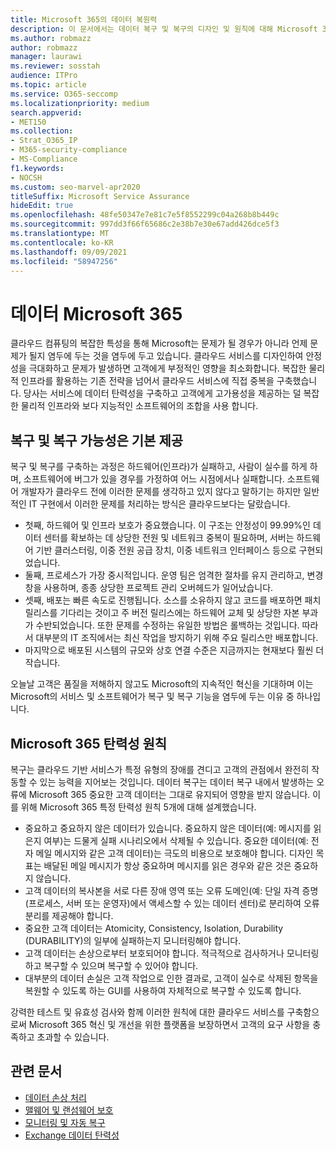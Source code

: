 ```yaml
---
title: Microsoft 365의 데이터 복원력
description: 이 문서에서는 데이터 복구 및 복구의 디자인 및 원칙에 대해 Microsoft 365.
ms.author: robmazz
author: robmazz
manager: laurawi
ms.reviewer: sosstah
audience: ITPro
ms.topic: article
ms.service: O365-seccomp
ms.localizationpriority: medium
search.appverid:
- MET150
ms.collection:
- Strat_O365_IP
- M365-security-compliance
- MS-Compliance
f1.keywords:
- NOCSH
ms.custom: seo-marvel-apr2020
titleSuffix: Microsoft Service Assurance
hideEdit: true
ms.openlocfilehash: 48fe50347e7e81c7e5f8552299c04a268b8b449c
ms.sourcegitcommit: 997dd3f66f65686c2e38b7e30e67add426dce5f3
ms.translationtype: MT
ms.contentlocale: ko-KR
ms.lasthandoff: 09/09/2021
ms.locfileid: "58947256"
---
```

# <a name="data-resiliency-in-microsoft-365"></a>데이터 Microsoft 365

클라우드 컴퓨팅의 복잡한 특성을 통해 Microsoft는 문제가 될 경우가 아니라 언제 문제가 될지 염두에 두는 것을 염두에 두고 있습니다. 클라우드 서비스를 디자인하여 안정성을 극대화하고 문제가 발생하면 고객에게 부정적인 영향을 최소화합니다. 복잡한 물리적 인프라를 활용하는 기존 전략을 넘어서 클라우드 서비스에 직접 중복을 구축했습니다. 당사는 서비스에 데이터 탄력성을 구축하고 고객에게 고가용성을 제공하는 덜 복잡한 물리적 인프라와 보다 지능적인 소프트웨어의 조합을 사용 합니다.

## <a name="resiliency-and-recoverability-are-built-in"></a>복구 및 복구 가능성은 기본 제공

복구 및 복구를 구축하는 과정은 하드웨어(인프라)가 실패하고, 사람이 실수를 하게 하며, 소프트웨어에 버그가 있을 경우를 가정하여 어느 시점에서나 실패합니다. 소프트웨어 개발자가 클라우드 전에 이러한 문제를 생각하고 있지 않다고 말하기는 하지만 일반적인 IT 구현에서 이러한 문제를 처리하는 방식은 클라우드보다는 달랐습니다.

- 첫째, 하드웨어 및 인프라 보호가 중요했습니다. 이 구조는 안정성이 99.99%인 데이터 센터를 확보하는 데 상당한 전원 및 네트워크 중복이 필요하며, 서버는 하드웨어 기반 클러스터링, 이중 전원 공급 장치, 이중 네트워크 인터페이스 등으로 구현되었습니다.
- 둘째, 프로세스가 가장 중시적입니다. 운영 팀은 엄격한 절차를 유지 관리하고, 변경 창을 사용하며, 종종 상당한 프로젝트 관리 오버헤드가 일어났습니다.
- 셋째, 배포는 빠른 속도로 진행됩니다. 소스를 소유하지 않고 코드를 배포하면 패치 릴리스를 기다리는 것이고 주 버전 릴리스에는 하드웨어 교체 및 상당한 자본 부과가 수반되었습니다. 또한 문제를 수정하는 유일한 방법은 롤백하는 것입니다. 따라서 대부분의 IT 조직에서는 최신 작업을 방지하기 위해 주요 릴리스만 배포합니다.
- 마지막으로 배포된 시스템의 규모와 상호 연결 수준은 지금까지는 현재보다 훨씬 더 작습니다.

오늘날 고객은 품질을 저해하지 않고도 Microsoft의 지속적인 혁신을 기대하며 이는 Microsoft의 서비스 및 소프트웨어가 복구 및 복구 기능을 염두에 두는 이유 중 하나입니다.

## <a name="microsoft-365-data-resiliency-principles"></a>Microsoft 365 탄력성 원칙

복구는 클라우드 기반 서비스가 특정 유형의 장애를 견디고 고객의 관점에서 완전히 작동할 수 있는 능력을 지어보는 것입니다. 데이터 복구는 데이터 복구 내에서 발생하는 오류에 Microsoft 365 중요한 고객 데이터는 그대로 유지되어 영향을 받지 않습니다. 이를 위해 Microsoft 365 특정 탄력성 원칙 5개에 대해 설계했습니다.

- 중요하고 중요하지 않은 데이터가 있습니다. 중요하지 않은 데이터(예: 메시지를 읽은지 여부)는 드물게 실패 시나리오에서 삭제될 수 있습니다. 중요한 데이터(예: 전자 메일 메시지와 같은 고객 데이터)는 극도의 비용으로 보호해야 합니다. 디자인 목표는 배달된 메일 메시지가 항상 중요하며 메시지를 읽은 경우와 같은 것은 중요하지 않습니다.
- 고객 데이터의 복사본을 서로 다른 장애 영역 또는 오류 도메인(예: 단일 자격 증명(프로세스, 서버 또는 운영자)에서 액세스할 수 있는 데이터 센터)로 분리하여 오류 분리를 제공해야 합니다. 
- 중요한 고객 데이터는 Atomicity, Consistency, Isolation, Durability (DURABILITY)의 일부에 실패하는지 모니터링해야 합니다.
- 고객 데이터는 손상으로부터 보호되어야 합니다. 적극적으로 검사하거나 모니터링하고 복구할 수 있으며 복구할 수 있어야 합니다.
- 대부분의 데이터 손실은 고객 작업으로 인한 결과로, 고객이 실수로 삭제된 항목을 복원할 수 있도록 하는 GUI를 사용하여 자체적으로 복구할 수 있도록 합니다.

강력한 테스트 및 유효성 검사와 함께 이러한 원칙에 대한 클라우드 서비스를 구축함으로써 Microsoft 365 혁신 및 개선을 위한 플랫폼을 보장하면서 고객의 요구 사항을 충족하고 초과할 수 있습니다.

## <a name="related-articles"></a>관련 문서

- [데이터 손상 처리](assurance-dealing-with-data-corruption.md)
- [맬웨어 및 랜섬웨어 보호](assurance-malware-and-ransomware-protection.md)
- [모니터링 및 자동 복구](assurance-monitoring-and-self-healing.md)
- [Exchange 데이터 탄력성](assurance-exchange-data-resiliency.md)

